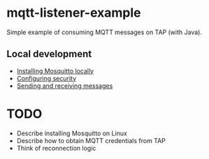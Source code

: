 # mqtt-listener-example
Simple example of consuming MQTT messages on TAP (with Java).


## Local development
* [Installing Mosquitto locally](docs/Installing-Mosquitto.md) 
* [Configuring security](docs/Configure-security-in-Mosquitto.md) 
* [Sending and receiving messages](docs/Sending-and-receiving-messages.md) 


# TODO 
* Describe installing Mosquitto on Linux
* Describe how to obtain MQTT credentials from TAP
* Think of reconnection logic